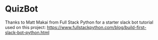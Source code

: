 # QuizBot

Thanks to Matt Makai from Full Stack Python for a starter slack bot tutorial used on this project:
https://www.fullstackpython.com/blog/build-first-slack-bot-python.html
